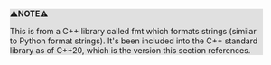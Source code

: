 <div style="margin:2em; background-color: #e0e0e0;">

<strong>⚠️NOTE️️️⚠️</strong>

This is from a C++ library called fmt which formats strings (similar to Python format strings). It's been included into the C++ standard library as of C++20, which is the version this section references.
</div>


